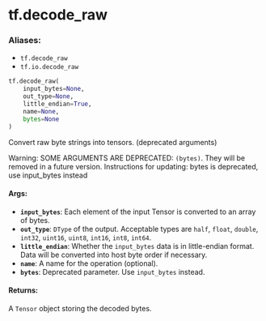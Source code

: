 <div itemscope itemtype="http://developers.google.com/ReferenceObject">
<meta itemprop="name" content="tf.decode_raw" />
<meta itemprop="path" content="Stable" />
</div>

# tf.decode_raw

### Aliases:

* `tf.decode_raw`
* `tf.io.decode_raw`

``` python
tf.decode_raw(
    input_bytes=None,
    out_type=None,
    little_endian=True,
    name=None,
    bytes=None
)
```

Convert raw byte strings into tensors. (deprecated arguments)

Warning: SOME ARGUMENTS ARE DEPRECATED: `(bytes)`. They will be removed in a future version.
Instructions for updating:
bytes is deprecated, use input_bytes instead

#### Args:

* <b>`input_bytes`</b>:     Each element of the input Tensor is converted to an array of bytes.
* <b>`out_type`</b>:     `DType` of the output. Acceptable types are `half`, `float`, `double`,
    `int32`, `uint16`, `uint8`, `int16`, `int8`, `int64`.
* <b>`little_endian`</b>:     Whether the `input_bytes` data is in little-endian format. Data will be
    converted into host byte order if necessary.
* <b>`name`</b>: A name for the operation (optional).
* <b>`bytes`</b>: Deprecated parameter. Use `input_bytes` instead.


#### Returns:

A `Tensor` object storing the decoded bytes.